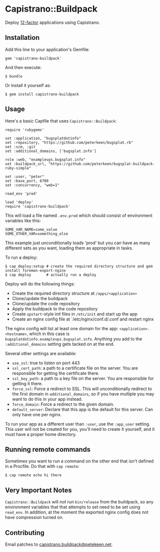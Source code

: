 # Capistrano::Buildpack

Deploy [12-factor](http://www.12factor.net/) applications using Capistrano.

## Installation

Add this line to your application's Gemfile:

    gem 'capistrano-buildpack'

And then execute:

    $ bundle

Or install it yourself as:

    $ gem install capistrano-buildpack

## Usage

Here's a basic Capfile that uses `Capistrano::Buildpack`:

    require 'rubygems'

    set :application, "bugsplatdotinfo"
    set :repository, "https://github.com/peterkeen/bugsplat.rb"
    set :scm, :git
    set :additional_domains, ['bugsplat.info']
    
    role :web, "examplevps.bugsplat.info"
    set :buildpack_url, "https://github.com/peterkeen/bugsplat-buildpack-ruby-simple"
    
    set :user, "peter"
    set :base_port, 6700
    set :concurrency, "web=1"

    read_env 'prod'
   
    load 'deploy'
    require 'capistrano-buildpack'
    
This will load a file named `.env.prod` which should consist of environment variables like this:

    SOME_VAR_NAME=some_value
    SOME_OTHER_VAR=something_else
    
This example just unconditionally loads 'prod' but you can have as many different sets as you want,
loading them as appropriate in tasks.
    
To run a deploy:

    $ cap deploy:setup # create the required directory structure and gem install foreman-export-nginx
    $ cap deploy       # actually run a deploy
    
Deploy will do the following things:

* Create the required directory structure at `/apps/<application>`
* Clone/update the buildpack
* Clone/update the code repository
* Apply the buildpack to the code repository
* Create `upstart`-style init files in `/etc/init` and start up the app
* Create an nginx config file at `/etc/nginx/conf.d/<application>.conf and restart nginx

The nginx config will list at least one domain for the app: `<application>.<hostname>`, which in this case is `bugsplatdotinfo.examplevps.bugsplat.info`. Anything
you add to the `:additional_domains` setting gets tacked on at the end.

Several other settings are available:

* `use_ssl`: true to listen on port 443
* `ssl_cert_path`: a path to a certificate file on the server. You are responsible for getting the certificate there.
* `ssl_key_path`: a path to a key file on the server. You are responsible for getting it there.
* `force_ssl`: Force a redirect to SSL. This will unconditionally redirect to the first domain in `additional_domains`, so if you have multiple you may want to do this in your app instead.
* `force_domain`: Force a redirect to the given domain.
* `default_server`: Declare that this app is the default for this server. Can only have one per nginx.

To run your app as a different user than `:user`, use the `:app_user` setting. This user will not be created for you, you'll need to create it yourself, and it must have a proper home directory.

## Running remote commands

Sometimes you want to run a command on the other end that isn't defined in a Procfile. Do that with `cap remote`:

    $ cap remote echo hi there

## Very Important Notes

`Capistrano::Buildpack` will *not* run `bin/release` from the buildpack, so any environment variables that that attempts to set need to be set using `read_env`.
In addition, at the moment the exported nginx config does not have compression turned on.

## Contributing

Email patches to [capistrano.buildpack@petekeen.net](mailto:capistrano.buildpack@petekeen.net).

